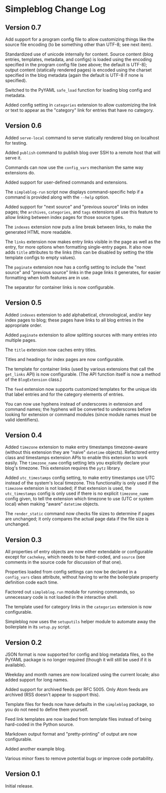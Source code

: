Simpleblog Change Log
=====================

Version 0.7
-----------

Add support for a program config file to allow customizing things
like the source file encoding (to be something other than UTF-8;
see next item).

Standardized use of unicode internally for content. Source content
(blog entries, templates, metadata, and configs) is loaded using
the encoding specified in the program config file (see above; the
default is UTF-8); output content (statically rendered pages) is
encoded using the charset specified in the blog metadata (again
the default is UTF-8 if none is specified).

Switched to the PyYAML ``safe_load`` function for loading blog config
and metadata.

Added config setting in ``categories`` extension to allow customizing
the link or text to appear as the "category" link for entries that
have no category.

Version 0.6
-----------

Added ``serve-local`` command to serve statically rendered blog
on localhost for testing.

Added ``publish`` command to publish blog over SSH to a remote
host that will serve it.

Commands can now use the ``config_vars`` mechanism the same way
extensions do.

Added support for user-defined commands and extensions.

The ``simpleblog-run`` script now displays command-specific help
if a command is provided along with the ``--help`` option.

Added support for "next source" and "previous source" links on
index pages; the ``archives``, ``categories``, and ``tags``
extensions all use this feature to allow linking between index
pages for those source types.

The ``indexes`` extension now puts a line break between links,
to make the generated HTML more readable.

The ``links`` extension now makes entry links visible in the page
as well as the entry, for more options when formatting single-entry
pages. It also now adds ``title`` attributes to the links (this can
be disabled by setting the title template configs to empty values).

The ``paginate`` extension now has a config setting to include the
"next source" and "previous source" links in the page links it
generates, for easier formatting when both features are in use.

The separator for container links is now configurable.

Version 0.5
-----------

Added ``indexes`` extension to add alphabetical, chronological,
and/or key index pages to blog; these pages have links to all blog
entries in the appropriate order.

Added ``paginate`` extension to allow splitting sources with many
entries into multiple pages.

The ``title`` extension now caches entry titles.

Titles and headings for index pages are now configurable.

The template for container links (used by various extensions that
call the ``get_links`` API) is now configurable. (The API function
itself is now a method of the ``BlogExtension`` class.)

The ``feed`` extension now supports customized templates for the
unique ids that label entries and for the category elements of
entries.

You can now use hyphens instead of underscores in extension and
command names; the hyphens will be converted to underscores before
looking for extension or command modules (since module names must
be valid identifiers).

Version 0.4
-----------

Added ``timezone`` extension to make entry timestamps timezone-aware
(without this extension they are "naive" ``datetime`` objects).
Refactored entry class and timestamps extension APIs to enable this
extension to work easily. The ``timezone_name`` config setting lets
you explicitly declare your blog's timezone. This extension requires
the ``pytz`` library.

Added ``utc_timestamps`` config setting, to make entry timestamps
use UTC instead of the system's local timezone. This functionality is
only used if the ``timezone`` extension is not loaded; if that extension
is used, the ``utc_timestamps`` config is only used if there is no
explicit ``timezone_name`` config given, to tell the extension which
timezone to use (UTC or system local) when making "aware" ``datetime``
objects.

The ``render_static`` command now checks file sizes to determine if
pages are unchanged; it only compares the actual page data if the file
size is unchanged.

Version 0.3
-----------

All properties of entry objects are now either extendable or
configurable except for ``cachekey``, which needs to be hard-coded,
and ``source`` (see comments in the source code for discussion of
that one).

Properties loaded from config settings can now be declared in a
``config_vars`` class attribute, without having to write the
boilerplate property definition code each time.

Factored out ``simpleblog.run`` module for running commands, so
unnecessary code is not loaded in the interactive shell.

The template used for category links in the ``categories``
extension is now configurable.

Simpleblog now uses the ``setuputils`` helper module to automate
away the boilerplate in its ``setup.py`` script.

Version 0.2
-----------

JSON format is now supported for config and blog metadata files,
so the PyYAML package is no longer required (though it will still
be used if it is available).

Weekday and month names are now localized using the current locale;
also added support for long names.

Added support for archived feeds per RFC 5005. Only Atom feeds are
archived (RSS doesn't appear to support this).

Template files for feeds now have defaults in the ``simpleblog``
package, so you do not need to define them yourself.

Feed link templates are now loaded from template files instead of
being hard-coded in the Python source.

Markdown output format and "pretty-printing" of output are now
configurable.

Added another example blog.

Various minor fixes to remove potential bugs or improve code
portability.

Version 0.1
-----------

Initial release.
